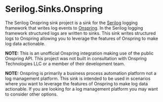 # Serilog.Sinks.Onspring

The Serilog Onspring sink project is a sink for the [Serilog](https://serilog.net/) logging framework that writes log events to [Onspring](https://onspring.com/). In the Serilog logging framework structured logs are written to sinks. This sink writes structured logs to Onspring allowing you to leverage the features of Onspring to make log data actionable.

**NOTE:** This is an unofficial Onspring integration making use of the public Onspring API. This project was not built in consultation with Onspring Technologies LLC or a member of their development team.

**NOTE:** Onspring is primarily a business process automation platform not a log management platform. This sink is intended to be used in scenarios where you want to leverage the features of Onspring to make log data actionable. If you are looking for a log management platform you may want to consider other options.
